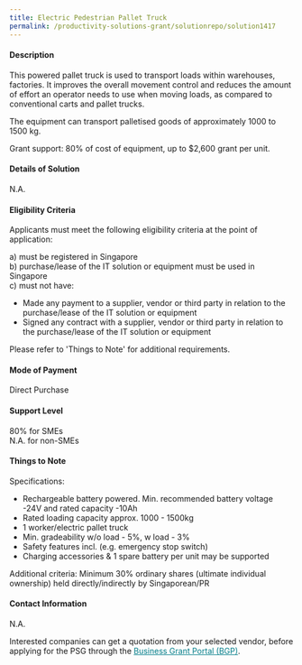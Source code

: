 ```yaml
---
title: Electric Pedestrian Pallet Truck
permalink: /productivity-solutions-grant/solutionrepo/solution1417
---
```


#### Description

This powered pallet truck is used to transport loads within warehouses, factories. It improves the overall movement control and reduces the amount of effort an operator needs to use when moving loads, as compared to conventional carts and pallet trucks. 

The equipment can transport palletised goods of approximately 1000 to 1500 kg.

Grant support: 80% of cost of equipment, up to $2,600 grant per unit.

#### Details of Solution

N.A.

#### Eligibility Criteria

Applicants must meet the following eligibility criteria at the point of application:

a) must be registered in Singapore <br>
b) purchase/lease of the IT solution or equipment must be used in Singapore <br>
c) must not have:
- Made any payment to a supplier, vendor or third party in relation to the purchase/lease of the IT solution or equipment
- Signed any contract with a supplier, vendor or third party in relation to the purchase/lease of the IT solution or equipment

Please refer to 'Things to Note' for additional requirements.

#### Mode of Payment
Direct Purchase

#### Support Level
80% for SMEs <br>
N.A. for non-SMEs

#### Things to Note
Specifications:
- Rechargeable battery powered. Min. recommended battery voltage -24V and rated capacity -10Ah
- Rated loading capacity approx. 1000 - 1500kg
- 1 worker/electric pallet truck
- Min. gradeability w/o load - 5%, w load - 3%
- Safety features incl. (e.g. emergency stop switch)
- Charging accessories & 1 spare battery per unit may be supported

Additional criteria: Minimum 30% ordinary shares (ultimate individual ownership) held directly/indirectly by Singaporean/PR

#### Contact Information
N.A.

Interested companies can get a quotation from your selected vendor, before applying for the PSG through the <a target='_blank' style='color:#037e8a' href='https://www.businessgrants.gov.sg/'>Business Grant Portal (BGP)</a>.
